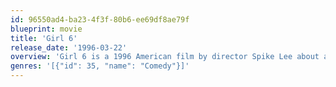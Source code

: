 ```yaml
---
id: 96550ad4-ba23-4f3f-80b6-ee69df8ae79f
blueprint: movie
title: 'Girl 6'
release_date: '1996-03-22'
overview: 'Girl 6 is a 1996 American film by director Spike Lee about a phone sex operator. Theresa Randle played the title character, and playwright Suzan-Lori Parks wrote the screenplay. The soundtrack is composed entirely of songs written by Prince. The film was screened in the Un Certain Regard section at the 1996 Cannes Film Festival. Directors Quentin Tarantino and Ron Silver make cameo appearances as film directors at a pair of interesting auditions.'
genres: '[{"id": 35, "name": "Comedy"}]'
---
```

